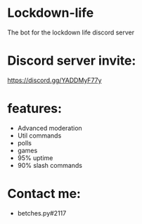 # Lockdown-life
The bot for the lockdown life discord server

# Discord server invite: 

https://discord.gg/YADDMyF77y

# features: 

- Advanced moderation
- Util commands
- polls
- games
- 95% uptime
- 90% slash commands

# Contact me:
- betches.py#2117

